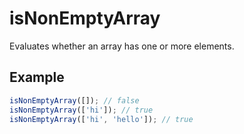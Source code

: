 # isNonEmptyArray

Evaluates whether an array has one or more elements.

## Example

```typescript
isNonEmptyArray([]); // false
isNonEmptyArray(['hi']); // true
isNonEmptyArray(['hi', 'hello']); // true
```
